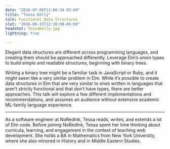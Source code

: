 ```yaml
---
date: "2016-07-08T11:06:34-05:00"
title: "Tessa Kelly"
talk: Functional Data Structures
slot: "2016-09-15T12:30:00-06:00"
headshot: TessaKelly.jpg
lightning: true

---
```


Elegant data structures are different across programming languages, and creating
them should be approached differently. Leverage Elm’s union types to build
simple and readable structures, beginning with binary trees.

<!--more-->

Writing a binary tree might be a familiar task in JavaScript or Ruby, and it
might seem like a very similar problem in Elm. While it’s possible to create
data structures in Elm that are very similar to ones written in languages that
aren’t strictly functional and that don’t have types, there are better
approaches. This talk will explore a few different implementations and
recommendations, and assumes an audience without extensive academic ML-family
language experience.

---

As a software engineer at NoRedInk, Tessa reads, writes, and extends a lot of
Elm code. Before joining NoRedInk, Tessa spent her time thinking about
curricula, learning, and engagement in the context of teaching web development.
She holds a BA in Mathematics from New York University, where she also minored
in History and in Middle Eastern Studies.
